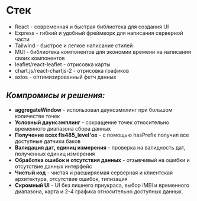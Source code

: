 # Стек
- React - современная и быстрая библиотека для создания UI
- Express - гибкий и удобный фреймворк для написания серверной части
- Tailwind - быстрое и легкое написание стилей
- MUI - библиотека компонентов для экономии времени на написании своих компонентов
- leaflet/react-leaflet - отрисовка карты
- chart.js/react-chartjs-2 - отрисовка графиков
- axios - оптимизированный фетч данных

## _Компромисы и решения:_
- **aggregateWindow** - использовал даунсэмплинг при большом количестве точек
- **Условный даунсэмплинг** - сокращение точек относительно временного диапазона сбора данных
- **Получение всех fls485_level'ов** - с помощью hasPrefix получил все доступные датчики баков
- **Валидация дат, единиц измерения** - проверка на валидность дат, полученных единиц измерения
- **Обработка ошибок и отсутствия данных** - отзывчивый на ошибки и отсутствие данных интерфейс
- **Чистый код** - чистая и расширяемая серверная и клиентская архитектура, отсутствие ошибок, типизация
- **Скромный UI** - UI без лишнего приукраса, выбор IMEI и временного диапазона, карта и 2-4 графика относительно доступных данных.